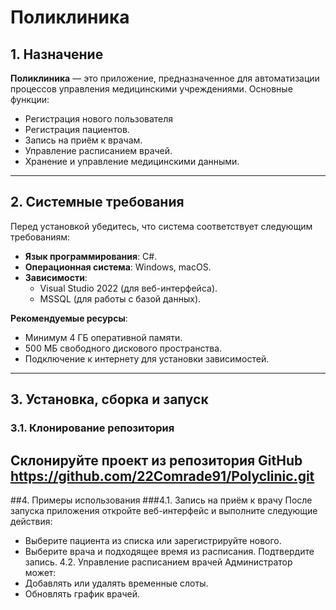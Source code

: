 # Поликлиника

## 1. Назначение
**Поликлиника** — это приложение, предназначенное для автоматизации процессов управления медицинскими учреждениями. Основные функции:
- Регистрация нового пользователя
- Регистрация пациентов.
- Запись на приём к врачам.
- Управление расписанием врачей.
- Хранение и управление медицинскими данными.
---
## 2. Системные требования
Перед установкой убедитесь, что система соответствует следующим требованиям:
- **Язык программирования**: C#.
- **Операционная система**: Windows, macOS.
- **Зависимости**:
  - Visual Studio 2022 (для веб-интерфейса).
  - MSSQL (для работы с базой данных).

**Рекомендуемые ресурсы**:
- Минимум 4 ГБ оперативной памяти.
- 500 МБ свободного дискового пространства.
- Подключение к интернету для установки зависимостей.
---
## 3. Установка, сборка и запуск
### 3.1. Клонирование репозитория
Склонируйте проект из репозитория GitHub
https://github.com/22Comrade91/Polyclinic.git
---
##4. Примеры использования
###4.1. Запись на приём к врачу
После запуска приложения откройте веб-интерфейс и выполните следующие действия:
- Выберите пациента из списка или зарегистрируйте нового.
- Выберите врача и подходящее время из расписания.
Подтвердите запись.
4.2. Управление расписанием врачей
Администратор может:
- Добавлять или удалять временные слоты.
- Обновлять график врачей.
